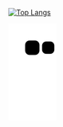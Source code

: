 [![Top Langs](https://github-readme-stats.vercel.app/api/top-langs/?username=anuraghazra)](https://github.com/anuraghazra/github-readme-stats)


![Snake animation](https://github.com/madushadhanushka/github-readme/blob/output/github-contribution-snake.svg)
